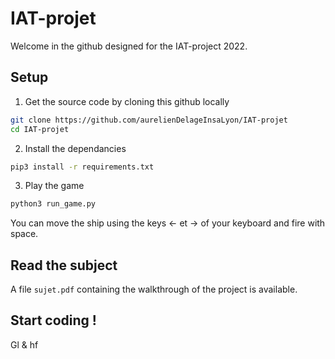 # IAT-projet
Welcome in the github designed for the IAT-project 2022.

## Setup

1. Get the source code by cloning this github locally
```bash
git clone https://github.com/aurelienDelageInsaLyon/IAT-projet
cd IAT-projet
```

2. Install the dependancies
```bash
pip3 install -r requirements.txt
```

3. Play the game 
```bash
python3 run_game.py
```

You can move the ship using the keys ← et → of your keyboard and fire with space.

## Read the subject

A file `sujet.pdf` containing the walkthrough of the project is available.

## Start coding !

Gl & hf
